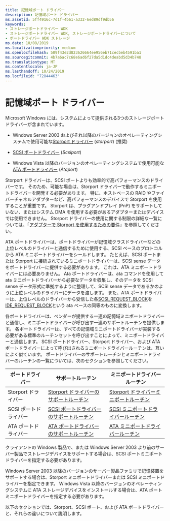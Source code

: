 ```yaml
---
title: 記憶域ポート ドライバー
description: 記憶域ポート ドライバー
ms.assetid: 5ff4916c-7d1f-4b61-a332-6ed89df9db56
keywords:
- ストレージポートドライバー WDK
- ストレージポートドライバー WDK, ストレージポートドライバーについて
- ポートドライバー WDK ストレージ
ms.date: 10/08/2019
ms.localizationpriority: medium
ms.openlocfilehash: 509f43e2d823626664ee956eb71cecbeb4591ba1
ms.sourcegitcommit: 4b7a6ac7c68e6ad6f27da5d1dc4deabd5d34b748
ms.translationtype: MT
ms.contentlocale: ja-JP
ms.lasthandoff: 10/24/2019
ms.locfileid: "72844463"
---
```

# <a name="storage-port-drivers"></a>記憶域ポート ドライバー

Microsoft Windows には、システムによって提供される3つのストレージポートドライバーが含まれています。

- Windows Server 2003 およびそれ以降のバージョンのオペレーティングシステムで使用可能な[Storport ドライバー](storport-driver-overview.md) (*storport*) (推奨)

- [SCSI ポートドライバー](scsi-port-driver-overview.md) (*Scsiport*)

- Windows Vista 以降のバージョンのオペレーティングシステムで使用可能な[ATA ポートドライバー](ata-port-driver-overview.md) (*Ataport*)

Storport ドライバーは、SCSI ポートよりも効率的で高パフォーマンスのドライバーです。 そのため、可能な場合は、Storport ドライバーで動作するミニポートドライバーを開発する必要があります。 特に、ホストベースの RAID やファイバーチャネルアダプターなど、高パフォーマンスのデバイスで Storport を使用することが重要です。 Storport は、プラグアンドプレイ (PnP) をサポートしていない、またはシステム DMA を使用する必要があるアダプターまたはデバイスでは使用できません。 Storport ドライバーの使用に関する制限の詳細な一覧については、「[アダプターで Storport を使用するための要件](requirements-for-using-storport-with-an-adapter.md)」を参照してください。

ATA ポートドライバーは、ポートドライバーが記憶域クラスドライバーなどの上位レベルのドライバーと通信するために使用する、SCSI ベースのプロトコルから ATA ミニポートドライバーをシールドします。 たとえば、SCSI ポートまたは Storport に接続されているミニポートドライバーは、SCSI sense データをポートドライバーに提供する必要があります。 これは、ATA ミニポートドライバーには必要ありません。 Ata ポートドライバーは、ata コマンドを使用して ata ミニポートドライバーから必要なデータを収集し、そのデータを SCSI sense データ形式に準拠するように整理して、SCSI sense データであるかのように上位レベルのドライバーにデータを渡します。 また、ATA ポートドライバーは、上位レベルのドライバーから受信した各[SCSI_REQUEST_BLOCK](https://docs.microsoft.com/windows-hardware/drivers/ddi/srb/ns-srb-_scsi_request_block)を[IDE_REQUEST_BLOCK](https://docs.microsoft.com/windows-hardware/drivers/ddi/irb/ns-irb-_ide_request_block)という ata ベースの同等のものに変換します。

各ポートドライバーは、ベンダーが提供する一連の記憶域ミニポートドライバーと通信し、ミニポートドライバーが呼び出す一連のサポートルーチンを提供します。 各ポートドライバーは、すべての記憶域ミニポートドライバーが実装する必要がある標準のルーチンセットを呼び出すことによって、ミニポートドライバーと通信します。 SCSI ポートドライバー、Storport ドライバー、および ATA ポートドライバーによって呼び出されるミニポートドライバールーチンは、互いによく似ています。 ポートドライバーのサポートルーチンとミニポートドライバーのルーチンの一覧については、次のセクションを参照してください。

| ポートドライバー | サポートルーチン | ミニポートドライバールーチン |
| ----------- | ---------------- | ------------------------ |
| Storport ドライバー | [Storport ドライバーのサポートルーチン](storport-driver-support-routines.md) | [Storport ドライバーミニポートルーチン](storport-miniport-driver-routines.md) |
| SCSI ポートドライバー | [SCSI ポートドライバーのサポートルーチン](scsi-port-driver-support-routines.md) | [SCSI ミニポートドライバールーチン](scsi-miniport-driver-routines.md) |
| ATA ポートドライバー | [ATA ポートドライバーのサポートルーチン](ata-miniport-drivers.md) | [ATA ミニポートドライバールーチン](ata-miniport-drivers.md) |

クライアントの Windows 製品で、または Windows Server 2003 より前のサーバー製品でストレージデバイスをサポートする場合は、SCSI ポートミニポートドライバーを指定する必要があります。

Windows Server 2003 以降のバージョンのサーバー製品ファミリで記憶装置をサポートする場合は、Storport ミニポートドライバーまたは SCSI ミニポートドライバーを指定できます。 Windows Vista 以降のバージョンのオペレーティングシステムに ATA ストレージデバイスをインストールする場合は、ATA ポートミニポートドライバーを指定する必要があります。

以下のセクションでは、Storport、SCSI ポート、および ATA ポートドライバーと、それらの違いについて説明します。
